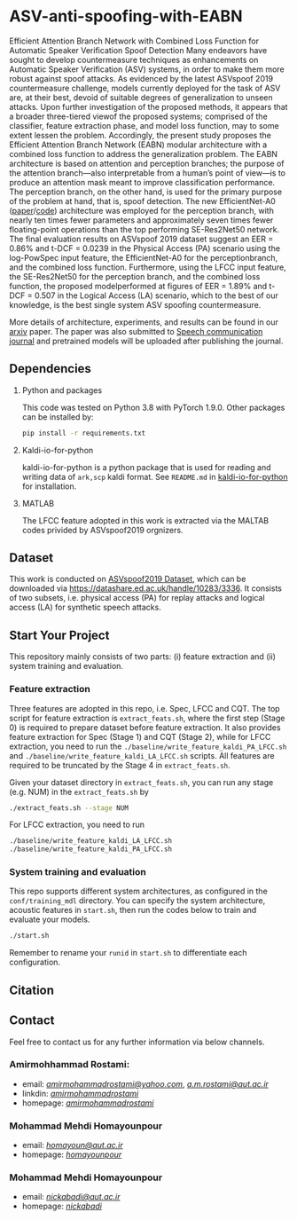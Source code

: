 # ASV-anti-spoofing-with-EABN
Efficient Attention Branch Network with Combined Loss Function for Automatic Speaker Verification Spoof Detection
Many endeavors have sought to develop countermeasure techniques as enhancements on Automatic Speaker Verification (ASV) systems, in order to make them more robust against spoof attacks. As evidenced by the latest ASVspoof 2019 countermeasure challenge, models currently deployed for the task of ASV are, at their best, devoid of suitable degrees of generalization to unseen attacks. Upon further investigation of the proposed methods, it appears that a broader three-tiered viewof the proposed systems; comprised of the classifier, feature extraction phase, and model loss function, may to some extent lessen the problem. Accordingly, the present study proposes the Efficient Attention Branch Network (EABN) modular architecture with a combined loss function to address the generalization problem. The EABN architecture is based on attention and perception branches; the purpose of the attention branch—also interpretable from a human’s point of view—is to produce an attention mask meant to improve classification performance. The perception branch, on the other hand, is used for the primary purpose of the problem at hand, that is, spoof detection. The new EfficientNet-A0 ([paper](https://arxiv.org/abs/2012.15695)/[code](https://github.com/AmirmohammadRostami/KeywordsSpotting-EfficientNet-A0)) architecture was employed for the perception branch, with nearly ten times fewer parameters and approximately seven times fewer floating-point operations than the top performing SE-Res2Net50 network. The final evaluation results on ASVspoof 2019 dataset suggest an EER = 0.86% and t-DCF = 0.0239 in the Physical Access (PA) scenario using the log-PowSpec input feature, the EfficientNet-A0 for the perceptionbranch, and the combined loss function. Furthermore, using the LFCC input feature, the SE-Res2Net50 for the perception branch, and the combined loss function, the proposed modelperformed at figures of EER = 1.89% and t-DCF = 0.507 in the Logical Access (LA) scenario, which to the best of our knowledge, is the best single system ASV spoofing countermeasure.

More details of architecture, experiments, and results can be found in our [arxiv](https://arxiv.org/pdf/2109.02051.pdf) paper. The paper was also submitted to [Speech communication journal](https://www.journals.elsevier.com/speech-communication) and pretrained models will be uploaded after publishing the journal.

## Dependencies

1. Python and packages

    This code was tested on Python 3.8 with PyTorch 1.9.0.
    Other packages can be installed by:

    ```bash
    pip install -r requirements.txt
    ```

2. Kaldi-io-for-python

    kaldi-io-for-python is a python package that is used for reading and writing data of `ark,scp` kaldi format.
    See `README.md` in [kaldi-io-for-python](https://github.com/vesis84/kaldi-io-for-python) for installation.

3. MATLAB

   The LFCC feature adopted in this work is extracted via the MALTAB codes privided by ASVspoof2019 orgnizers.

## Dataset
   This work is conducted on [ASVspoof2019 Dataset](https://arxiv.org/pdf/1904.05441.pdf), which can be downloaded via https://datashare.ed.ac.uk/handle/10283/3336. It consists of two subsets, i.e. physical access (PA) for replay attacks and logical access (LA) for synthetic speech attacks.

## Start Your Project
   This repository mainly consists of two parts: (i) feature extraction and (ii) system training and evaluation.

### Feature extraction
   Three features are adopted in this repo, i.e. Spec, LFCC and CQT. The top script for feature extraction is `extract_feats.sh`, where the first step (Stage 0) is required to prepare dataset before feature extraction. It also provides feature extraction for Spec (Stage 1) and CQT (Stage 2), while for LFCC extraction, you need to run the `./baseline/write_feature_kaldi_PA_LFCC.sh` and `./baseline/write_feature_kaldi_LA_LFCC.sh` scripts. All features are required to be truncated by the Stage 4 in `extract_feats.sh`.

   Given your dataset directory in `extract_feats.sh`, you can run any stage (e.g. NUM) in the `extract_feats.sh` by
   ```bash
   ./extract_feats.sh --stage NUM
   ```
   For LFCC extraction, you need to run
   ```bash
   ./baseline/write_feature_kaldi_LA_LFCC.sh
   ./baseline/write_feature_kaldi_PA_LFCC.sh
   ```

### System training and evaluation
   This repo supports different system architectures, as configured in the `conf/training_mdl` directory. You can specify the system architecture, acoustic features in `start.sh`, then run the codes below to train and evaluate your models.
   ```bash
   ./start.sh
   ```
   Remember to rename your `runid` in `start.sh` to differentiate each configuration.


## Citation


## Contact
Feel free to contact us for any further information via below channels.

### Amirmohhammad Rostami:

- email: [*amirmohammadrostami@yahoo.com*](amirmohammadrostami@yahoo.com), [*a.m.rostami@aut.ac.ir*](a.m.rostami@aut.ac.ir)
- linkdin: [*amirmohammadrostami*](https://www.linkedin.com/in/amirmohammadrostami/)
- homepage: [*amirmohammadrostami*](https://ce.aut.ac.ir/~amirmohammadrostami/)
### Mohammad Mehdi Homayounpour
- email: [*homayoun@aut.ac.ir*](homayounaut@aut.ac.ir)
- homepage: [*homayounpour*](https://aut.ac.ir/cv/2571/محمدمهدی-همایون-پور?slc_lang=fa&&cv=2571&mod=scv)
### Mohammad Mehdi Homayounpour
- email: [*nickabadi@aut.ac.ir*](nickabadi@aut.ac.ir)
- homepage: [*nickabadi*](https://aut.ac.ir/cv/2387/%d8%a7%d8%ad%d9%85%d8%af%20%d9%86%db%8c%da%a9%20%d8%a2%d8%a8%d8%a7%d8%af%db%8c)
